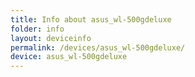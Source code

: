 ```yaml
---
title: Info about asus_wl-500gdeluxe
folder: info
layout: deviceinfo
permalink: /devices/asus_wl-500gdeluxe/
device: asus_wl-500gdeluxe
---
```

